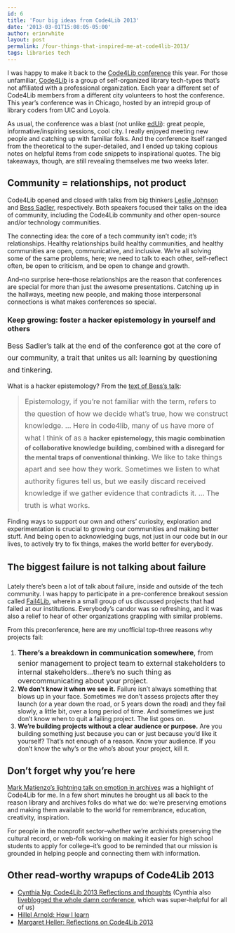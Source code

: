 ```yaml
---
id: 6
title: 'Four big ideas from Code4Lib 2013'
date: '2013-03-01T15:08:05-05:00'
author: erinrwhite
layout: post
permalink: /four-things-that-inspired-me-at-code4lib-2013/
tags: libraries tech
---
```


I was happy to make it back to the [Code4Lib conference](http://code4lib.org/conference/2013) this year. For those unfamiliar, [Code4Lib](http://code4lib.org/) is a group of self-organized library tech-types that’s not affiliated with a professional organization. Each year a different set of Code4Lib members from a different city volunteers to host the conference. This year’s conference was in Chicago, hosted by an intrepid group of library coders from UIC and Loyola.

As usual, the conference was a blast (not unlike [edUi](http://eduiconf.org/)): great people, informative/inspiring sessions, cool city. I really enjoyed meeting new people and catching up with familiar folks. And the conference itself ranged from the theoretical to the super-detailed, and I ended up taking copious notes on helpful items from code snippets to inspirational quotes. The big takeaways, though, are still revealing themselves me two weeks later.

## Community = relationships, not product

Code4Lib opened and closed with talks from big thinkers [Leslie Johnson](http://blogs.loc.gov/digitalpreservation/author/lesliej/) and [Bess Sadler](http://ibiblio.org/bess/), respectively. Both speakers focused their talks on the idea of community, including the Code4Lib community and other open-source and/or technology communities.

The connecting idea: the core of a tech community isn’t code; it’s relationships. Healthy relationships build healthy communities, and healthy communities are open, communicative, and inclusive. We’re all solving some of the same problems, here; we need to talk to each other, self-reflect often, be open to criticism, and be open to change and growth.

And–no surprise here–those relationships are the reason that conferences are special for more than just the awesome presentations. Catching up in the hallways, meeting new people, and making those interpersonal connections is what makes conferences so special.

### **Keep growing: foster a hacker epistemology in yourself and others**

<span style="line-height: 1.714285714; font-size: 1rem;">Bess Sadler’s talk at the end of the conference got at the core of our community, a trait that unites us all: learning by questioning and tinkering.</span>

What is a hacker epistemology? From the [text of Bess’s talk](http://www.ibiblio.org/bess/?p=302):

> <span style="line-height: 1.714285714; font-size: 1rem;">Epistemology, if you’re not familiar with the term, refers to the question of how we decide what’s true, how we construct knowledge. … Here in code4lib, many of us have more of what I think of as a </span>**hacker epistemology, this magic combination of collaborative knowledge building, combined with a disregard for the mental traps of conventional thinking.**<span style="line-height: 1.714285714; font-size: 1rem;"> We like to take things apart and see how they work. Sometimes we listen to what authority figures tell us, but we easily discard received knowledge if we gather evidence that contradicts it. … The truth is what works.</span>

Finding ways to support our own and others’ curiosity, exploration and experimentation is crucial to growing our communities and making better stuff. And being open to acknowledging bugs, not just in our code but in our lives, to actively try to fix things, makes the world better for everybody.

## <span style="font-size: 1.285714286rem; line-height: 1.6;">The biggest failure is not talking about failure</span>

Lately there’s been a lot of talk about failure, inside and outside of the tech community. I was happy to participate in a pre-conference breakout session called [Fail4Lib](http://lanyrd.com/2013/c4l13/scbpdt/), wherein a small group of us discussed projects that had failed at our institutions. Everybody’s candor was so refreshing, and it was also a relief to hear of other organizations grappling with similar problems.

From this preconference, here are my unofficial top-three reasons why projects fail:

1. <span style="line-height: 1.714285714; font-size: 1rem;">**There’s a breakdown in communication somewhere**, from senior management to project team to external stakeholders to internal stakeholders…there’s no such thing as overcommunicating about your project. </span>
2. **We don’t know it when we see it.** Failure isn’t always something that blows up in your face. Sometimes we don’t assess projects after they launch (or a year down the road, or 5 years down the road) and they fail slowly, a little bit, over a long period of time. And sometimes we just don’t know when to quit a failing project. The list goes on.
3. **We’re building projects without a clear audience or purpose.** Are you building something just because you can or just because you’d like it yourself? That’s not enough of a reason. Know your audience. If you don’t know the why’s or the who’s about your project, kill it.

## Don’t forget why you’re here

[Mark Matienzo’s lightning talk on emotion in archives](http://matienzo.org/blog/2013/emotion-archives-interactive-fiction-linked-data/) was a highlight of Code4Lib for me. In a few short minutes he brought us all back to the reason library and archives folks do what we do: we’re preserving emotions and making them available to the world for remembrance, education, creativity, inspiration.

For people in the nonprofit sector–whether we’re archivists preserving the cultural record, or web-folk working on making it easier for high school students to apply for college–it’s good to be reminded that our mission is grounded in helping people and connecting them with information.

## Other read-worthy wrapups of Code4Lib 2013

- <span style="line-height: 14px;">[Cynthia Ng: Code4Lib 2013 Reflections and thoughts](http://cynng.wordpress.com/2013/02/21/code4lib-2013-reflection-thoughts/) (Cynthia also [liveblogged the whole damn conference](http://cynng.wordpress.com/tag/c4l13/), which was super-helpful for all of us)</span>
- [Hillel Arnold: How I learn](http://hillelarnold.com/blog/2013/02/17/how-i-learn/)
- [Margaret Heller: Reflections on Code4Lib 2013](http://acrl.ala.org/techconnect/?p=2946)